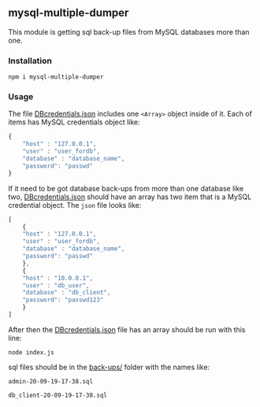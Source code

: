 ## mysql-multiple-dumper

This module is getting sql back-up files from MySQL databases more than one.

### Installation

`npm i mysql-multiple-dumper`

### Usage

The file [DBcredentials.json](./DBcredentials.json) includes one `<Array>` object inside of it. Each of items has MySQL credentials object like:

```Javascript
{
    "host" : "127.0.0.1",
    "user" : "user_fordb",
    "database" : "database_name",
    "password": "passwd"
}
```

If it need to be got database back-ups from more than one database like two, [DBcredentials.json](./DBcredentials.json) should have an array has two item that is a MySQL credential object. The `json` file looks like:

```Javascript
[
    {
    "host" : "127.0.0.1",
    "user" : "user_fordb",
    "database" : "database_name",
    "password": "passwd"
    },
    {
    "host" : "10.0.0.1",
    "user" : "db_user",
    "database" : "db_client",
    "password": "passwd123"
    }
]    
```

After then the [DBcredentials.json](./DBcredentials.json) file has an array should be run with this line:

`node index.js`

sql files should be in the [back-ups/](./back-ups) folder with the names like:

`admin-20-09-19-17-38.sql`

`db_client-20-09-19-17-38.sql`

